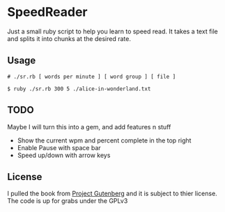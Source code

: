 # SpeedReader
Just a small ruby script to help you learn to speed read. It takes a text file and splits it into chunks at the desired rate.

## Usage

```
# ./sr.rb [ words per minute ] [ word group ] [ file ]

$ ruby ./sr.rb 300 5 ./alice-in-wonderland.txt
```

## TODO
Maybe I will turn this into a gem, and add features n stuff

* Show the current wpm and percent complete in the top right
* Enable Pause with space bar
* Speed up/down with arrow keys

## License

I pulled the book from [Project Gutenberg](https://www.gutenberg.org) and it is subject to thier license. The code is up for grabs under the GPLv3
